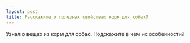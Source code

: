 ```yaml
---
layout: post 
title: Расскажите о полезных свойствах корм для собак? 
--- 
```

Узнал о вещах из корм для собак. Подскажите в чем их особенности?